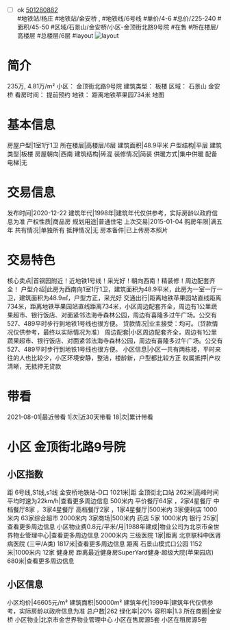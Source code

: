 - [ ] ok [501280882](https://bj.5i5j.com/ershoufang/501280882.html)  
 #地铁站/杨庄 #地铁站/金安桥 ,  #地铁线/6号线
#单价/4-6 #总价/225-240 #面积/45-50   #区域/石景山/金安桥/小区-金顶街北路9号院 #在售 #所在楼层/高楼层 #总楼层/6层 #layout 
![layout](http://image2a.5i5j.com/bdir/layout/c37a4320c82142c39112485d2ce70d7b.jpg_P5.jpg) 
# 简介 
 235万,  4.81万/m² 
小区： 金顶街北路9号院
建筑类型： 板楼
区域： 石景山 金安桥
看房时间： 提前预约
地铁： 距离地铁苹果园734米 地图
# 基本信息 
 房屋户型|1室1厅1卫
所在楼层|高楼层/6层
建筑面积|48.9平米
户型结构|平层
建筑类型|板楼
房屋朝向|西南
建筑结构|砖混
装修情况|简装
供暖方式|集中供暖
配备电梯|无
# 交易信息 
 发布时间|2020-12-22
建筑年代|1998年|建筑年代仅供参考，实际房龄以政府信息为准
产权性质|商品房
规划用途|普通住宅
上次交易|2015-01-04
购房年限|满五年
共有情况|单独所有
抵押情况|无
房本备件|已上传房本照片
# 交易特色 
 核心卖点|首钢园附近！近地铁1号线！采光好！朝向西南！精装修！周边配套齐全！
户型介绍|此房为西南向1室1厅1卫，建筑面积为48.9平米，此房为一室一厅一卫，建筑面积为48.9㎡，户型方正，采光好
交通出行|距离地铁苹果园站直线距离734米，距离地铁苹果园站直线距离734米，小区周边配套齐全，周边有1公里蔬果超市、银行饭店、对面紧邻法海寺森林公园，周边有喜隆多过午广场。公交有527、489平时步行到地铁1号线也很方便。
贷款情况|业主接受：均可。（贷款情况仅供参考，最终以实际情况为准）
周边配套|小区周边配套齐全，周边有1公里蔬果超市、银行饭店、对面紧邻法海寺森林公园，周边有喜隆多过午广场。公交有527、489平时步行到地铁1号线也很方便。
小区信息|小区一共有两栋楼，平时来往的人也比较少，小区环境安静，整洁，楼龄新，户型都比较方正
权属抵押|产权清晰，无抵押无贷款
# 带看 
 2021-08-01|最近带看	 1|次|近30天带看	 18|次|累计带看
# 小区 金顶街北路9号院
## 小区指数 
 距 6号线,S1线,s1线 金安桥地铁站-D口 1021米|距 金顶街北口站 262米|高峰时间平均时速为22km/h|查看更多周边信息
500米内 平价餐厅64家 ，2家4星餐厅
中档餐厅8家 ，3家4星餐厅
高档餐厅2家 ，1家4星餐厅|500米内 3家便利店
1000米内 63家综合超市
2000米内 3家商场|500米内 药店 5家
1000米内 银行 25家|查看更多周边信息
小区物业费0.8元/平米/月|1988年建成|物业公司为北京市金世界物业管理中心|查看更多周边信息
2000米内 三级医院 1家|距离 北京联科中医肾病医院 (三甲/A类) 1817米|查看更多周边信息
距离 石景山模式口公园 1152米|1000米内 12家 健身房
距离最近健身房SuperYard健身·超级大院(苹果园店) 680米|查看更多周边信息
## 小区信息 
 小区均价|46605元/m²
建筑面积|50000m²
建筑年代|1999年|建筑年代仅供参考，实际房龄以政府信息为准
总户数|262
绿化率|20%
容积率|1.3
所在商圈|金安桥
小区物业|北京市金世界物业管理中心
小区在售房源5套
小区在租房源5套

